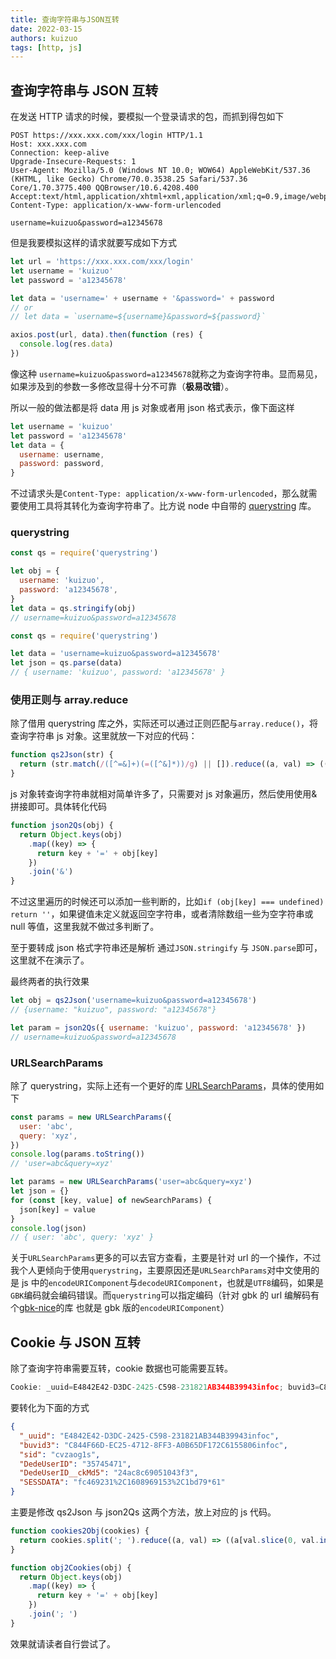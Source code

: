 ```yaml
---
title: 查询字符串与JSON互转
date: 2022-03-15
authors: kuizuo
tags: [http, js]
---
```


<!-- truncate -->

## 查询字符串与 JSON 互转

在发送 HTTP 请求的时候，要模拟一个登录请求的包，而抓到得包如下

```http
POST https://xxx.xxx.com/xxx/login HTTP/1.1
Host: xxx.xxx.com
Connection: keep-alive
Upgrade-Insecure-Requests: 1
User-Agent: Mozilla/5.0 (Windows NT 10.0; WOW64) AppleWebKit/537.36 (KHTML, like Gecko) Chrome/70.0.3538.25 Safari/537.36 Core/1.70.3775.400 QQBrowser/10.6.4208.400
Accept:text/html,application/xhtml+xml,application/xml;q=0.9,image/webp,image/apng,*/*;q=0.8
Content-Type: application/x-www-form-urlencoded

username=kuizuo&password=a12345678
```

但是我要模拟这样的请求就要写成如下方式

```javascript
let url = 'https://xxx.xxx.com/xxx/login'
let username = 'kuizuo'
let password = 'a12345678'

let data = 'username=' + username + '&password=' + password
// or
// let data = `username=${username}&password=${password}`

axios.post(url, data).then(function (res) {
  console.log(res.data)
})
```

像这种 `username=kuizuo&password=a12345678`就称之为查询字符串。显而易见，如果涉及到的参数一多修改显得十分不可靠（**极易改错**）。

所以一般的做法都是将 data 用 js 对象或者用 json 格式表示，像下面这样

```javascript
let username = 'kuizuo'
let password = 'a12345678'
let data = {
  username: username,
  password: password,
}
```

不过请求头是`Content-Type: application/x-www-form-urlencoded`，那么就需要使用工具将其转化为查询字符串了。比方说 node 中自带的 [querystring](http://nodejs.cn/api/querystring.html) 库。

### querystring

```javascript
const qs = require('querystring')

let obj = {
  username: 'kuizuo',
  password: 'a12345678',
}
let data = qs.stringify(obj)
// username=kuizuo&password=a12345678
```

```javascript
const qs = require('querystring')

let data = 'username=kuizuo&password=a12345678'
let json = qs.parse(data)
// { username: 'kuizuo', password: 'a12345678' }
```

### 使用正则与 array.reduce

除了借用 querystring 库之外，实际还可以通过正则匹配与`array.reduce()`，将查询字符串 js 对象。这里就放一下对应的代码：

```javascript
function qs2Json(str) {
  return (str.match(/([^=&]+)(=([^&]*))/g) || []).reduce((a, val) => ((a[val.slice(0, val.indexOf('='))] = val.slice(val.indexOf('=') + 1)), a), {})
}
```

js 对象转查询字符串就相对简单许多了，只需要对 js 对象遍历，然后使用使用&拼接即可。具体转化代码

```javascript
function json2Qs(obj) {
  return Object.keys(obj)
    .map((key) => {
      return key + '=' + obj[key]
    })
    .join('&')
}
```

不过这里遍历的时候还可以添加一些判断的，比如`if (obj[key] === undefined) return ''`，如果键值未定义就返回空字符串，或者清除数组一些为空字符串或 null 等值，这里我就不做过多判断了。

至于要转成 json 格式字符串还是解析 通过`JSON.stringify` 与 `JSON.parse`即可，这里就不在演示了。

最终两者的执行效果

```javascript
let obj = qs2Json('username=kuizuo&password=a12345678')
// {username: "kuizuo", password: "a12345678"}

let param = json2Qs({ username: 'kuizuo', password: 'a12345678' })
// username=kuizuo&password=a12345678
```

### URLSearchParams

除了 querystring，实际上还有一个更好的库 [URLSearchParams](http://nodejs.cn/api/url.html#class-urlsearchparams)，具体的使用如下

```javascript
const params = new URLSearchParams({
  user: 'abc',
  query: 'xyz',
})
console.log(params.toString())
// 'user=abc&query=xyz'
```

```javascript
let params = new URLSearchParams('user=abc&query=xyz')
let json = {}
for (const [key, value] of newSearchParams) {
  json[key] = value
}
console.log(json)
// { user: 'abc', query: 'xyz' }
```

关于`URLSearchParams`更多的可以去官方查看，主要是针对 url 的一个操作，不过我个人更倾向于使用`querystring`，主要原因还是`URLSearchParams`对中文使用的是 js 中的`encodeURIComponent`与`decodeURIComponent`，也就是`UTF8`编码，如果是`GBK`编码就会编码错误。而`querystring`可以指定编码（针对 gbk 的 url 编解码有个[gbk-nice](https://www.npmjs.com/package/gbk-nice)的库 也就是 gbk 版的`encodeURIComponent`）

## Cookie 与 JSON 互转

除了查询字符串需要互转，cookie 数据也可能需要互转。

```javascript
Cookie: _uuid=E4842E42-D3DC-2425-C598-231821AB344B39943infoc; buvid3=C844F66D-EC25-4712-8FF3-A0B65DF172C6155806infoc; sid=cvzaog1s; DedeUserID=35745471; DedeUserID__ckMd5=24ac8c69051043f3; SESSDATA=fc469231%2C1608969153%2C1bd79*61;
```

要转化为下面的方式

```json
{
  "_uuid": "E4842E42-D3DC-2425-C598-231821AB344B39943infoc",
  "buvid3": "C844F66D-EC25-4712-8FF3-A0B65DF172C6155806infoc",
  "sid": "cvzaog1s",
  "DedeUserID": "35745471",
  "DedeUserID__ckMd5": "24ac8c69051043f3",
  "SESSDATA": "fc469231%2C1608969153%2C1bd79*61"
}
```

主要是修改 qs2Json 与 json2Qs 这两个方法，放上对应的 js 代码。

```javascript
function cookies2Obj(cookies) {
  return cookies.split('; ').reduce((a, val) => ((a[val.slice(0, val.indexOf('=')).trim()] = val.slice(val.indexOf('=') + 1).trim()), a), {})
}

function obj2Cookies(obj) {
  return Object.keys(obj)
    .map((key) => {
      return key + '=' + obj[key]
    })
    .join('; ')
}
```

效果就请读者自行尝试了。
